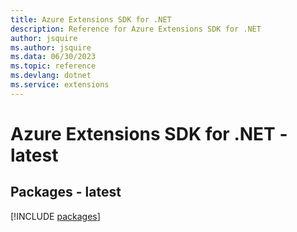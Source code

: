 ```yaml
---
title: Azure Extensions SDK for .NET
description: Reference for Azure Extensions SDK for .NET
author: jsquire
ms.author: jsquire
ms.data: 06/30/2023
ms.topic: reference
ms.devlang: dotnet
ms.service: extensions
---
```

# Azure Extensions SDK for .NET - latest
## Packages - latest
[!INCLUDE [packages](extensions-index.md)]